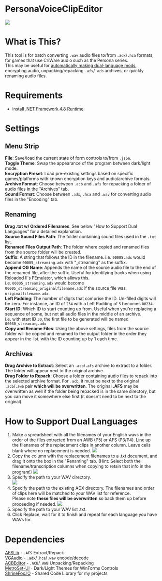 # PersonaVoiceClipEditor
![](https://i.imgur.com/GaVoP8j.gif)
# What is This?
This tool is for batch converting ``.wav`` audio files to/from ``.adx``/``.hca`` formats, for games that use CriWare audio such as the Persona series.  
This may be useful for [automatically making dual-language mods](https://shrinefox.com/news/p5-adachi-mod-development-blog-1-dual-language/), encrypting audio, unpacking/repacking ``.afs``/``.acb`` archives, or quickly renaming audio files.

# Requirements
- Install [.NET Framework 4.8 Runtime](https://dotnet.microsoft.com/en-us/download/dotnet-framework/thank-you/net48-web-installer)

# Settings
## Menu Strip
**File**: Save/load the current state of form controls to/from ``.json``.  
**Toggle Theme**: Swap the appearance of the program between dark/light mode.  
**Encryption Preset**: Load pre-existing settings based on specific games/platforms with known encryption keys and audio/archive formats.  
**Archive Format**: Choose between ``.acb`` and ``.afs`` for repacking a folder of audio files in the "Archives" tab.  
**Sound Format**: Choose between ``.adx``, ``.hca`` and ``.wav`` for converting audio files in the "Encoding" tab.  
## Renaming
**Drag .txt w/ Ordered Filenames**: See below "How to Support Dual Languages" for a detailed explanation.  
**Source Sound Files Path**: The folder containing sound files used in the ``.txt`` list.  
**Renamed Files Output Path**: The folder where copied and renamed files from the source folder will be created.  
**Suffix**: A string that follows the ID in the filename. i.e. ``00005.adx`` would become ``00005_streaming.adx`` with "_streaming" as the suffix.  
**Append OG Name**: Appends the name of the source audio file to the end of the renamed file, after the suffix. Useful for identifying tracks when using Reloaded II's FEmulator, which allows this.  
i.e. ``00005_streaming.adx`` would become ``00005_streaming_originalfilename.adx`` if the source file was ``originalfilename.adx``.  
**Left Padding**: The number of digits that comprise the ID. Un-filled digits will be zero. For instance, an ID of ``234`` with a Left Padding of ``5`` becomes ``00234``.  
**Start ID**: Which ID to start counting up from. Useful when you're replacing a sequence of some, but not all audio files in the middle of an archive.  
i.e. with start ID ``30``, the first file to be generated will be named ``00030_streaming.adx``  
**Copy and Rename Files**: Using the above settings, files from the source folder will be copied and renamed to the output folder in the order they appear in the list, with the ID counting up by 1 each time.
## Archives
**Drag Archive to Extract**: Select an ``.acb``/``.afs`` archive to extract to a folder. The folder will appear next to the original archive.  
**Drag Folder to Repack**: Choose a folder containing audio files to repack into the selected archive format. For ``.acb``, it must be next to the original ``.acb``/``.awb`` pair **which will be overwritten**. The original **.AFS** may be overwritten as well if the folder being repacked is in the same directory, but you can move it somewhere else first (it doesn't need to be next to the original).
# How to Support Dual Languages
1. Make a spreadsheet with all the filenames of your English wavs in the order of the files extracted from an AWB (P5) or AFS (P3/P4). Line up the filenames of the replacement clips in another column. Leave cells blank where no replacement is needed.
![](https://64.media.tumblr.com/528ca52de04e3816460ec84ddf8e9b6d/tumblr_inline_pdfuax2BVH1rp7sxh_1280.png)  
3. Copy the column with the replacement filenames to a .txt document, and drag it onto the box in the "Renaming" tab. (Hint: Select both the filename/transcription columns when copying to retain that info in the program!)
![](https://64.media.tumblr.com/d497ba0752f3184f149f614460f45042/tumblr_inline_pdfukbQ0dY1rp7sxh_1280.png)  
4. Specify the path to your WAV directory.  
![](https://64.media.tumblr.com/b702119b521578abaa7f56b213bc001c/tumblr_inline_pdfuzxPdXC1rp7sxh_1280.png)  
5. Specify the path to the existing ADX directory. The filenames and order of clips here will be matched to your WAV list for reference.  
Please note **these files will be overwritten** so back them up before proceeding if needed.
![](https://64.media.tumblr.com/cba98f6a50228cb1b44cf5051e920c3f/tumblr_inline_pdfuwcN0dm1rp7sxh_1280.png)  
6. Specify the path to your WAV list .txt.  
7. Click Replace, wait for it to finish and repeat for each language you have WAVs for.
# Dependencies
[AFSLib](https://github.com/MaikelChan/AFSLib) - ``.AFS`` Extract/Repack  
[VGAudio](https://github.com/Thealexbarney/VGAudio) - ``.adx``/``.hca``/``.wav`` encode/decode  
[ACBEditor](https://github.com/blueskythlikesclouds/SonicAudioTools) - ``.ACB``/``.AWB`` Unpacking/Repacking  
[MetroSet-UI](https://github.com/N-a-r-w-i-n/MetroSet-UI) - Dark/Light Themes for WinForms Controls  
[ShrineFox.IO](https://github.com/ShrineFox/ShrineFox.IO) - Shared Code Library for my projects
